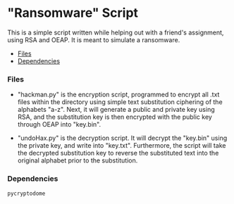 # "Ransomware" Script

This is a simple script written while helping out with a friend's assignment, using RSA and OEAP.
It is meant to simulate a ransomware.

-   [Files](#files)
-   [Dependencies](#dependencies)

### Files
- "hackman.py" is the encryption script, programmed to encrypt all .txt files within the 
directory using simple text substitution ciphering of the alphabets "a-z". Next, it will generate a public and private 
key using RSA, and the substitution key is then encrypted with the public key through OEAP into "key.bin".

- "undoHax.py" is the decryption script. It will decrypt the "key.bin" using the private key, and write into "key.txt".
Furthermore, the script will take the decrypted substitution key to reverse the substituted text into the original
alphabet prior to the substitution.

### Dependencies
    pycryptodome
